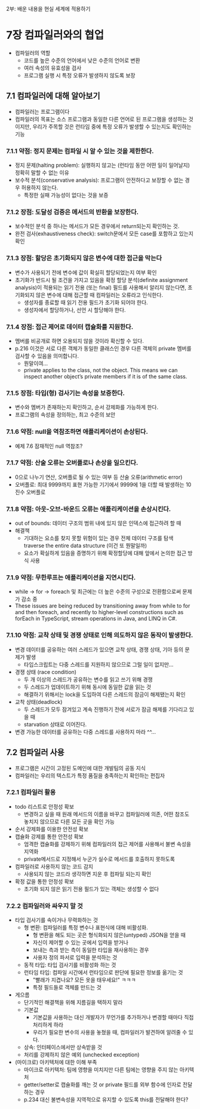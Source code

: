 2부: 배운 내용을 현실 세계에 적용하기

# 7장 컴파일러와의 협업

- 컴파일러의 역할
  - 코드를 높은 수준의 언어에서 낮은 수준의 언어로 변환
  - 여러 속성의 유효성을 검사
  - 프로그램 실행 시 특정 오류가 발생하지 않도록 보장

## 7.1 컴파일러에 대해 알아보기

- 컴파일러는 프로그램이다
- 컴파일러의 목표는 소스 프로그램과 동일한 다른 언어로 된 프로그램을 생성하는 것이지만, 우리가 주목할 것은 런타임 중에 특정 오류가 발생할 수 있는지도 확인하는 기능

### 7.1.1 약점: 정지 문제는 컴파일 시 알 수 있는 것을 제한한다.

- 정지 문제(halting problem): 실행하지 않고는 (런타임 동안 어떤 일이 일어날지) 정확히 말할 수 없는 이유
- 보수적 분석(conservative analysis): 프로그램이 안전하다고 보장할 수 없는 경우 허용하지 않는다.
  - 특정한 실패 가능성이 없다는 것을 보증

### 7.1.2 장점: 도달성 검증은 메서드의 반환을 보장한다.

- 보수적인 분석 중 하나는 메서드가 모든 경우에서 return되는지 확인하는 것. 
- 완전 검사(exhaustiveness check): switch문에서 모든 case를 포함하고 있는지 확인

### 7.1.3 장점: 할당은 초기화되지 않은 변수에 대한 접근을 막는다

- 변수가 사용되기 전에 변수에 값이 확실히 할당되었는지 여부 확인
- 초기화가 반드시 될 조건을 가지고 있음을 확정 할당 분석(definite assignment analysis)이 적용되는 읽기 전용 (또는 final) 필드를 사용해서 알리지 않는다면, 초기화되지 않은 변수에 대해 접근할 때 컴파일러는 오류라고 인식한다.
  - 생성자를 종료할 때 읽기 전용 필드가 초기화 되어야 한다.
  - 생성자에서 할당하거나, 선언 시 할당해야 한다.

### 7.1.4 장점: 접근 제어로 데이터 캡슐화를 지원한다.

- 멤버를 비공개로 하면 오용되지 않을 것이라 확신할 수 있다.
- p.216 이것은 서로 다른 객체가 동일한 클래스인 경우 다른 객체의 private 멤버를 검사할 수 있음을 의미합니다.
  - 뭔말이여... 
  - private applies to the class, not the object. This means we can inspect another object’s private members if it is of the same class.

### 7.1.5 장점: 타입(형) 검사기는 속성을 보증한다.

- 변수와 멤버가 존재하는지 확인하고, 순서 강제화를 가능하게 한다.
- 프로그램의 속성을 정의하는, 최고 수준의 보안

### 7.1.6 약점: null을 역참조하면 애플리케이션이 손상된다.

- 예제 7.6 잠재적인 null 역참조?

### 7.1.7 약점: 산술 오류는 오버플로나 손상을 일으킨다.

- 0으로 나누기 연산, 오버플로 될 수 있는 여부 등 산술 오류(arithmetic error)
- 오버플로: 최대 9999까지 표현 가능한 기기에서 9999에 1을 더할 때 발생하는 10진수 오버플로 

### 7.1.8 약점: 아웃-오브-바운드 오류는 애플리케이션을 손상시킨다.

- out of bounds: 데이터 구조의 범위 내에 있지 않은 인덱스에 접근하려 할 때
- 해결책
  - 기대하는 요소를 찾지 못할 위험이 있는 경우 전체 데이터 구조를 탐색 traverse the entire data structure (이건 또 뭔말일까)
  - 요소가 확실하게 있음을 증명하기 위해 확정할당에 대해 앞에서 논의한 접근 방식 사용

### 7.1.9 약점: 무한루프는 애플리케이션을 지연시킨다.

- while -> for -> foreach 및 최근에는 더 높은 수준의 구성으로 전환함으로써 문제가 감소 중
- These issues are being reduced by transitioning away from while to for and then foreach, and recently to higher-level constructions such as forEach in TypeScript, stream operations in Java, and LINQ in C#.

### 7.1.10 약점: 교착 상태 및 경쟁 상태로 인해 의도하지 않은 동작이 발생한다.

- 변경 데이터를 공유하는 여러 스레드가 있으면 교착 상태, 경쟁 상태, 기아 등의 문제가 발생
  - 타입스크립트는 다중 스레드를 지원하지 않으므로 그럴 일이 없지만...
- 경쟁 상태 (race condition)
  - 두 개 이상의 스레드가 공유하는 변수를 읽고 쓰기 위해 경쟁
  - 두 스레드가 업데이트하기 위해 동시에 동일한 값을 읽는 것
  - 해결하기 위해서는 lock을 도입하여 다른 스레드의 잠금이 해제됐는지 확인
- 교착 상태(deadlock)
  - 두 스레드가 모두 잠겨있고 계속 진행하기 전에 서로가 잠금 해제를 기다리고 있을 때
  - starvation 상태로 이어진다. 
- 변경 가능한 데이터를 공유하는 다중 스레드를 사용하지 마라 ^^...

## 7.2 컴파일러 사용

- 프로그램은 시간이 고정된 도메인에 대한 개발팀의 공동 지식
- 컴파일러는 우리의 텍스트가 특정 품질을 충족하는지 확인하는 편집자

### 7.2.1 컴파일러 활용

- todo 리스트로 안정성 확보
  - 변경하고 싶을 때 원래 메서드의 이름을 바꾸고 컴파일러에 의존, 어떤 참조도 놓치지 않으므로 다른 모든 곳을 확인 가능
- 순서 강제화를 이용한 안전성 확보
- 캡슐화 강제를 통한 안전성 확보
  - 엄격한 캡슐화를 강제하기 위해 컴파일러의 접근 제어를 사용해서 불변 속성을 지역화
  - private메서드로 지정해서 누군가 실수로 메서드를 호출하지 못하도록
- 컴파일러로 사용하지 않는 코드 감지
  - 사용되지 않는 코드라 생각하면 지운 후 컴파일 되는지 확인
- 확정 값을 통한 안정성 확보
  - 초기화 되지 않은 읽기 전용 필드가 있는 객체는 생성할 수 없다

### 7.2.2 컴파일러와 싸우지 말 것

- 타입 검사기를 속이거나 무력화하는 것
  - 형 변환: 컴파일러를 특정 변수나 표현식에 대해 비활성화. 
    - 형 변환을 해도 되는 곳은 형식화되지 않은(untyped) JSON을 얻을 때
    - 자신이 제어할 수 있는 곳에서 입력을 받거나
    - 보내는 측과 받는 측이 동일한 타입을 재사용하는 경우
    - 사용자 정의 파서로 입력을 분석하는 것
  - 동적 타입: 타입 검사기를 비활성화 하는 것
  - 런타임 타입: 컴파일 시간에서 런타임으로 판단에 필요한 정보를 옮기는 것
    - "빨래가 지겹나요? 모든 옷을 태우세요!" ㅋㅋㅋ
    - 특정 필드들로 객체를 만드는 것
- 게으름
  - 단기적인 해결책을 위해 지름길을 택하지 말라
  - 기본값
    - 기본값을 사용하는 대신 개발자가 무언가를 추가하거나 변경할 때마다 직접 처리하게 하라
    - 우리가 필요한 변수의 사용을 놓쳤을 때, 컴파일러가 발견하여 알려줄 수 있다.
  - 상속: 인터페이스에서만 상속받을 것
  - 처리를 강제하지 않은 예외 (unchecked exception)
- (마이크로) 아키텍처에 대한 이해 부족
  - 마이크로 아키텍처: 팀에 영향을 미치지만 다른 팀에는 영향을 주지 않는 아키텍처
  - getter/setter로 캡슐화를 깨는 것 or private 필드를 외부 함수에 인자로 전달하는 경우
  - p.234 대신 불변속성을 지역적으로 유지할 수 있도록 this를 전달해야 한다? 